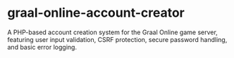 # graal-online-account-creator
A PHP-based account creation system for the Graal Online game server, featuring user input validation, CSRF protection, secure password handling, and basic error logging.
